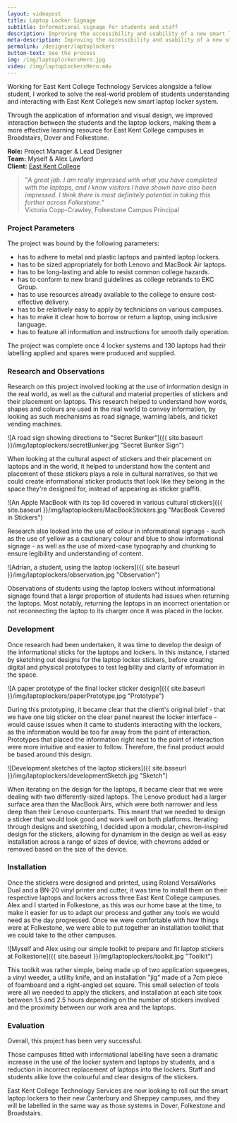 ```yaml
---
layout: videopost
title: Laptop Locker Signage
subtitle: Informational signage for students and staff
description: Improving the accessibility and usability of a new smart laptop locker system at East Kent College in Folkestone, Dover and Broadstairs.
meta-description: Improving the accessibility and usability of a new smart laptop locker system at East Kent College in Folkestone, Dover and Broadstairs.
permalink: /designer/laptoplockers
button-text: See the process
img: /img/laptoplockersHero.jpg
video: /img/laptopLockersHero.m4v
---
```


Working for East Kent College Technology Services alongside a fellow student, I worked to solve the real-world problem of students understanding and interacting with East Kent College’s new smart laptop locker system.

Through the application of information and visual design, we improved interaction between the students and the laptop lockers, making them a more effective learning resource for East Kent College campuses in Broadstairs, Dover and Folkestone.

**Role:** Project Manager & Lead Designer  
**Team:** Myself & Alex Lawford  
**Client:** [East Kent College](https://eastkent.ac.uk)  

> "_A great job. I am really impressed with what you have completed with the laptops, and I know visitors I have shown have also been impressed. I think there is most definitely potential in taking this further across Folkestone._"  
> Victoria Copp-Crawley, Folkestone Campus Principal

### Project Parameters

The project was bound by the following parameters:

- has to adhere to metal and plastic laptops and painted laptop lockers.
- has to be sized appropriately for both Lenovo and MacBook Air laptops.
- has to be long-lasting and able to resist common college hazards.
- has to conform to new brand guidelines as college rebrands to EKC Group.
- has to use resources already available to the college to ensure cost-effective delivery.
- has to be relatively easy to apply by technicians on various campuses.
- has to make it clear how to borrow or return a laptop, using inclusive language.
- has to feature all information and instructions for smooth daily operation.

The project was complete once 4 locker systems and 130 laptops had their labelling applied and spares were produced and supplied.

### Research and Observations

Research on this project involved looking at the use of information design in the real world, as well as the cultural and material properties of stickers and their placement on laptops. This research helped to understand how words, shapes and colours are used in the real world to convey information, by looking as such mechanisms as road signage, warning labels, and ticket vending machines.

![A road sign showing directions to "Secret Bunker"]({{ site.baseurl }}/img/laptoplockers/secretBunker.jpg "Secret Bunker Sign")

When looking at the cultural aspect of stickers and their placement on laptops and in the world, it helped to understand how the content and placement of these stickers plays a role in cultural narratives, so that we could create informational sticker products that look like they belong in the space they're designed for, instead of appearing as sticker graffiti.

![An Apple MacBook with its top lid covered in various cultural stickers]({{ site.baseurl }}/img/laptoplockers/MacBookStickers.jpg "MacBook Covered in Stickers")

Research also looked into the use of colour in informational signage - such as the use of yellow as a cautionary colour and blue to show informational signage - as well as the use of mixed-case typography and chunking to ensure legibility and understanding of content.

![Adrian, a student, using the laptop lockers]({{ site.baseurl }}/img/laptoplockers/observation.jpg "Observation")

Observations of students using the laptop lockers without informational signage found that a large proportion of students had issues when returning the laptops. Most notably, returning the laptops in an incorrect orientation or not reconnecting the laptop to its charger once it was placed in the locker.

### Development

Once research had been undertaken, it was time to develop the design of the informational sticks for the laptops and lockers. In this instance, I started by sketching out designs for the laptop locker stickers, before creating digital and physical prototypes to test legibility and clarity of information in the space.

![A paper prototype of the final locker sticker design]({{ site.baseurl }}/img/laptoplockers/paperPrototype.jpg "Prototype")

During this prototyping, it became clear that the client's original brief - that we have one big sticker on the clear panel nearest the locker interface - would cause issues when it came to students interacting with the lockers, as the information would be too far away from the point of interaction. Prototypes that placed the information right next to the point of interaction were more intuitive and easier to follow. Therefore, the final product would be based around this design.

![Development sketches of the laptop stickers]({{ site.baseurl }}/img/laptoplockers/developmentSketch.jpg "Sketch")

When iterating on the design for the laptops, it became clear that we were dealing with two differently-sized laptops. The Lenovo product had a larger surface area than the MacBook Airs, which were both narrower and less deep than their Lenovo counterparts. This meant that we needed to design a sticker that would look good and work well on both platforms. Iterating through designs and sketching, I decided upon a modular, chevron-inspired design for the stickers, allowing for dynamism in the design as well as easy installation across a range of sizes of device, with chevrons added or removed based on the size of the device.

### Installation

Once the stickers were designed and printed, using Roland VersaWorks Dual and a BN-20 vinyl printer and cutter, it was time to install them on their respective laptops and lockers across three East Kent College campuses. Alex and I started in Folkestone, as this was our home base at the time, to make it easier for us to adapt our process and gather any tools we would need as the day progressed. Once we were comfortable with how things were at Folkestone, we were able to put together an installation toolkit that we could take to the other campuses.

![Myself and Alex using our simple toolkit to prepare and fit laptop stickers at Folkestone]({{ site.baseurl }}/img/laptoplockers/toolkit.jpg "Toolkit")

This toolkit was rather simple, being made up of two application squeegees, a vinyl weeder, a utility knife, and an installation "jig" made of a 7cm piece of foamboard and a right-angled set square. This small selection of tools were all we needed to apply the stickers, and installation at each site took between 1.5 and 2.5 hours depending on the number of stickers involved and the proximity between our work area and the laptops.

### Evaluation

Overall, this project has been very successful.

Those campuses fitted with informational labelling have seen a dramatic increase in the use of the locker system and laptops by students, and a reduction in incorrect replacement of laptops into the lockers. Staff and students alike love the colourful and clear designs of the stickers.

East Kent College Technology Services are now looking to roll out the smart laptop lockers to their new Canterbury and Sheppey campuses, and they will be labelled in the same way as those systems in Dover, Folkestone and Broadstairs.
